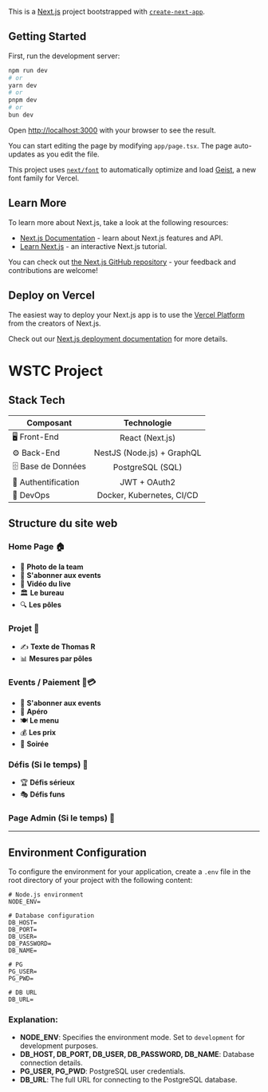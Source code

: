 This is a [Next.js](https://nextjs.org) project bootstrapped with [`create-next-app`](https://nextjs.org/docs/app/api-reference/cli/create-next-app).

## Getting Started

First, run the development server:

```bash
npm run dev
# or
yarn dev
# or
pnpm dev
# or
bun dev
```

Open [http://localhost:3000](http://localhost:3000) with your browser to see the result.

You can start editing the page by modifying `app/page.tsx`. The page auto-updates as you edit the file.

This project uses [`next/font`](https://nextjs.org/docs/app/building-your-application/optimizing/fonts) to automatically optimize and load [Geist](https://vercel.com/font), a new font family for Vercel.

## Learn More

To learn more about Next.js, take a look at the following resources:

- [Next.js Documentation](https://nextjs.org/docs) - learn about Next.js features and API.
- [Learn Next.js](https://nextjs.org/learn) - an interactive Next.js tutorial.

You can check out [the Next.js GitHub repository](https://github.com/vercel/next.js) - your feedback and contributions are welcome!

## Deploy on Vercel

The easiest way to deploy your Next.js app is to use the [Vercel Platform](https://vercel.com/new?utm_medium=default-template&filter=next.js&utm_source=create-next-app&utm_campaign=create-next-app-readme) from the creators of Next.js.

Check out our [Next.js deployment documentation](https://nextjs.org/docs/app/building-your-application/deploying) for more details.

# WSTC Project

## Stack Tech

| Composant           |            Technologie             |
|---------------------|:----------------------------------:|
| 🖥 Front-End        |          React (Next.js)           |
| ⚙️ Back-End         |    NestJS (Node.js) + GraphQL      |
| 🗄 Base de Données  | PostgreSQL (SQL) |
| 🔐 Authentification |          JWT + OAuth2              |
| 🚀 DevOps           |     Docker, Kubernetes, CI/CD      |

## Structure du site web

### Home Page 🏠
- 📸 **Photo de la team**
- 📅 **S'abonner aux events**
- 🎥 **Vidéo du live**
- 🏛️ **Le bureau**
- 🔍 **Les pôles**

### Projet 🚀
- ✍️ **Texte de Thomas R**
- 📊 **Mesures par pôles**

### Events / Paiement 🎉💳
- 📅 **S'abonner aux events**
- 🍻 **Apéro**
- 🍽️ **Le menu**
- 💰 **Les prix**
- 🌙 **Soirée**

### Défis (Si le temps) 🎯
- 🏆 **Défis sérieux**
- 🎭 **Défis funs**

### Page Admin (Si le temps) 🔧

---

## Environment Configuration

To configure the environment for your application, create a `.env` file in the root directory of your project with the following content:

```env
# Node.js environment
NODE_ENV=

# Database configuration
DB_HOST=
DB_PORT=
DB_USER=
DB_PASSWORD=
DB_NAME=

# PG
PG_USER=
PG_PWD=

# DB URL
DB_URL=
```

### Explanation:

- **NODE_ENV**: Specifies the environment mode. Set to `development` for development purposes.
- **DB_HOST, DB_PORT, DB_USER, DB_PASSWORD, DB_NAME**: Database connection details.
- **PG_USER, PG_PWD**: PostgreSQL user credentials.
- **DB_URL**: The full URL for connecting to the PostgreSQL database.